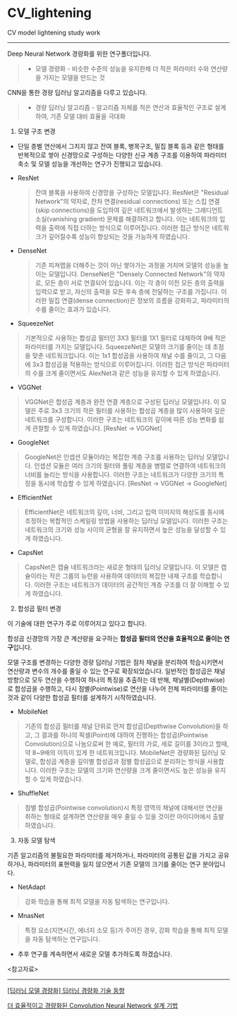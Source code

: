 # CV_lightening

CV model lightening study work

---

Deep Neural Network 경량화를 위한 연구폴더입니다.

> - 모델 경량화 - 비슷한 수준의 성능을 유지한채 더 적은 파라미터 수와 연산량을 가지는 모델을 만드는 것

CNN을 통한 경량 딥러닝 알고리즘을 다루고 있습니다.

> - 경량 딥러닝 알고리즘 - 알고리즘 자체를 적은 연산과 효율적인 구조로 설계하여, 기존 모델 대비 효율을 극대화

1. 모델 구조 변경

- 단일 층별 연산에서 그치지 않고 잔여 블록, 병목구조, 밀집 블록 등과 같은 형태를 반복적으로 쌓아 신경망으로 구성하는 다양한 신규 계층 구조를 이용하여 파라미터 축소 및 모델 성능을 개선하는 연구가 진행되고 있습니다.

- ResNet

  > 잔여 블록을 사용하여 신경망을 구성하는 모델입니다.
  > ResNet은 "Residual Network"의 약자로, 잔차 연결(residual connections) 또는 스킵 연결(skip connections)을 도입하여 깊은 네트워크에서 발생하는 그래디언트 소실(vanishing gradient) 문제를 해결하려고 합니다. 이는 네트워크의 입력을 출력에 직접 더하는 방식으로 이루어집니다. 이러한 접근 방식은 네트워크가 깊어질수록 성능이 향상되는 것을 가능하게 하였습니다.

- DenseNet

  > 기존 피쳐맵을 더해주는 것이 아닌 쌓아가는 과정을 거치며 모델의 성능을 높이는 모델입니다.
  > DenseNet은 "Densely Connected Network"의 약자로, 모든 층이 서로 연결되어 있습니다. 이는 각 층이 이전 모든 층의 출력을 입력으로 받고, 자신의 출력을 모든 후속 층에 전달하는 구조를 가집니다. 이러한 밀집 연결(dense connection)은 정보의 흐름을 강화하고, 파라미터의 수를 줄이는 효과가 있습니다.

- SqueezeNet

> 기본적으로 사용하는 합성곱 필터인 3X3 필터를 1X1 필터로 대체하여 9배 적은 파라미터를 가지는 모델입니다.
> SqueezeNet은 모델의 크기를 줄이는 데 초점을 맞춘 네트워크입니다. 이는 1x1 합성곱을 사용하여 채널 수를 줄이고, 그 다음에 3x3 합성곱을 적용하는 방식으로 이루어집니다. 이러한 접근 방식은 파라미터의 수를 크게 줄이면서도 AlexNet과 같은 성능을 유지할 수 있게 하였습니다.

- VGGNet

> VGGNet은 합성곱 계층과 완전 연결 계층으로 구성된 딥러닝 모델입니다. 이 모델은 주로 3x3 크기의 작은 필터를 사용하는 합성곱 계층을 많이 사용하여 깊은 네트워크를 구성합니다. 이러한 구조는 네트워크의 깊이에 따른 성능 변화를 쉽게 관찰할 수 있게 하였습니다. [ResNet -> VGGNet]

- GoogleNet

> GoogleNet은 인셉션 모듈이라는 복잡한 계층 구조를 사용하는 딥러닝 모델입니다. 인셉션 모듈은 여러 크기의 필터와 풀링 계층을 병렬로 연결하여 네트워크의 너비를 늘리는 방식을 사용합니다. 이러한 구조는 네트워크가 다양한 크기의 특징을 동시에 학습할 수 있게 하였습니다. [ResNet -> VGGNet -> GoogleNet]

- EfficientNet

> EfficientNet은 네트워크의 깊이, 너비, 그리고 입력 이미지의 해상도를 동시에 조정하는 복합적인 스케일링 방법을 사용하는 딥러닝 모델입니다. 이러한 구조는 네트워크의 크기와 성능 사이의 균형을 잘 유지하면서 높은 성능을 달성할 수 있게 하였습니다.

- CapsNet

> CapsNet은 캡슐 네트워크라는 새로운 형태의 딥러닝 모델입니다. 이 모델은 캡슐이라는 작은 그룹의 뉴런을 사용하여 데이터의 복잡한 내재 구조를 학습합니다. 이러한 구조는 네트워크가 데이터의 공간적인 계층 구조를 더 잘 이해할 수 있게 하였습니다.

2. 합성곱 필터 변경

이 기술에 대한 연구가 주로 이루어지고 있다고 합니다.

합성곱 신경망의 가장 큰 계산량을 요구하는 **합성곱 필터의 연산을 효율적으로 줄이는 연구**입니다.

모델 구조를 변경하는 다양한 경량 딥러닝 기법은 점차 채널을 분리하여 학습시키면서 연산량과 변수의 개수를 줄일 수 있는 연구로 확장되었습니다.
일반적인 합성곱은 채널 방향으로 모두 연산을 수행하여 하나의 특징을 추출하는 데 반해, 채널별(Depthwise)로 합성곱을 수행하고, 다시 점별(Pointwise)로 연산을 나누어 전체 파라미터를 줄이는 것과 같이 다양한 합성곱 필터를 설계하기 시작하였습니다.

- MobileNet

> 기존의 합성곱 필터를 채널 단위로 먼저 합성곱(Depthwise Convolution)을 하고, 그 결과를 하나의 픽셀(Point)에 대하여 진행하는 합성곱(Pointwise Convolution)으로 나눔으로써 한 예로, 필터의 가로, 세로 길이를 3이라고 할때, 약 8~9배의 이득이 있게 한 네트워크입니다.
> MobileNet은 경량화된 딥러닝 모델로, 합성곱 계층을 깊이별 합성곱과 점별 합성곱으로 분리하는 방식을 사용합니다. 이러한 구조는 모델의 크기와 연산량을 크게 줄이면서도 높은 성능을 유지할 수 있게 하였습니다.

- ShuffleNet

> 점별 합성곱(Pointwise convolution)시 특정 영역의 채널에 대해서만 연산을 취하는 형태로 설계하면 연산량을 매우 줄일 수 있을 것이란 아이디어에서 출발하였습니다.

3. 자동 모델 탐색

기존 알고리즘의 불필요한 파라미터를 제거하거나, 파라미터의 공통된 값을 가지고 공유하거나, 파라미터의 표현력을 잃지 않으면서 기존 모델의 크기를 줄이는 연구 분야입니다.

- NetAdapt

> 강화 학습을 통해 최적 모델을 자동 탐색하는 연구입니다.

- MnasNet

> 특정 요소(지연시간, 에너지 소모 등)가 주어진 경우, 강화 학습을 통해 최적 모델을 자동 탐색하는 연구입니다.

- 추후 연구를 계속하면서 새로운 모델 추가하도록 하겠습니다.

<참고자료>

---

[[딥러닝 모델 경량화] 딥러닝 경량화 기술 동향](https://sotudy.tistory.com/12)

[더 효율적이고 경량화된 Convolution Neural Network 설계 기법](https://www.youtube.com/watch?v=ijvZsH4TlZc)
